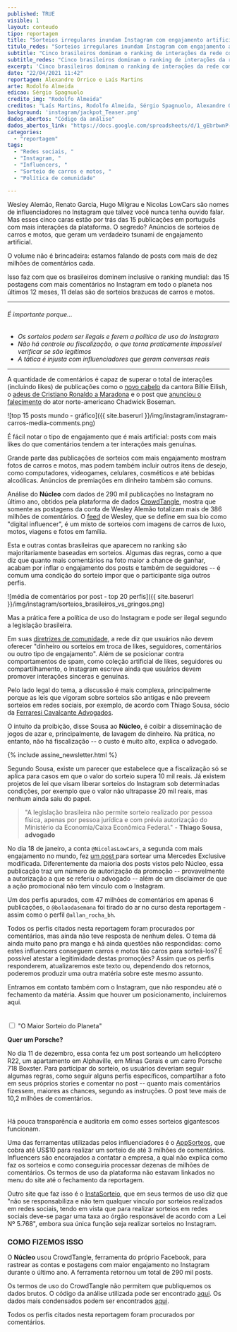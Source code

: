 ```yaml
---
published: TRUE
visible: 1
layout: conteudo
tipo: reportagem
title: "Sorteios irregulares inundam Instagram com engajamento artificial"
titulo_redes: "Sorteios irregulares inundam Instagram com engajamento artificial"
subtitle: "Cinco brasileiros dominam o ranking de interações da rede com promessas de presentear os seguidores com carros e motos; postagens chegam a ter milhões de comentários "
subtitle_redes: "Cinco brasileiros dominam o ranking de interações da rede com promessas de presentear os seguidores com carros e motos; postagens chegam a ter milhões de comentários "
excerpt: 'Cinco brasileiros dominam o ranking de interações da rede com promessas de presentear os seguidores com carros e motos; postagens chegam a ter milhões de comentários '
date: "22/04/2021 11:42"
reportagem: Alexandre Orrico e Laís Martins
arte: Rodolfo Almeida
edicao: Sérgio Spagnuolo
credito_img: "Rodolfo Almeida"
creditos: "Laís Martins, Rodolfo Almeida, Sérgio Spagnuolo, Alexandre Orrico"
background: 'instagram/jackpot_Teaser.png'
dados_abertos: "Código da análise"
dados_abertos_link: "https://docs.google.com/spreadsheets/d/1_gEbrbwnP-oeIYmxMbT8L7AlS_pD5F0Kj81AjbuhHMg/edit?usp=sharing"
categories:
  - "reportagem"
tags:
  - "Redes sociais, "
  - "Instagram, "
  - "Influencers, "
  - "Sorteio de carros e motos, "
  - "Política de comunidade"

---
```


Wesley Alemão, Renato Garcia, Hugo Milgrau e Nicolas LowCars são nomes de influenciadores no Instagram que talvez você nunca tenha ouvido falar. Mas esses cinco caras estão por trás das 15 publicações em português com mais interações da plataforma. O segredo? Anúncios de sorteios de carros e motos, que geram um verdadeiro tsunami de engajamento artificial.  

O volume não é brincadeira: estamos falando de posts com mais de dez milhões de comentários cada.

Isso faz com que os brasileiros dominem inclusive o ranking mundial: das 15 postagens com mais comentários no Instagram em todo o planeta nos últimos 12 meses, 11 delas são de sorteios brazucas de carros e motos.

---

###### É importante porque...

- *Os sorteios podem ser ilegais e ferem a política de uso do Instagram*
- *Não há controle ou fiscalização, o que torna praticamente impossível verificar se são legítimos*
- *A tática é injusta com influenciadores que geram conversas reais*


---

A quantidade de comentários é capaz de superar o total de interações (incluindo likes) de publicações como o [novo cabelo](https://www.instagram.com/p/CMhvKMvF3HR/) da cantora Billie Eilish, o [adeus de Cristiano Ronaldo a Maradona](https://www.instagram.com/p/CIBa_OCgb7g/) e o post que [anunciou o falecimento](https://www.instagram.com/p/CEdLs05FWTn/) do ator norte-americano Chadwick Boseman.

![top 15 posts mundo - gráfico]({{ site.baserurl }}/img/instagram/instagram-carros-media-comments.png)

É fácil notar o tipo de engajamento que é mais artificial: posts com mais likes do que comentários tendem a ter interações mais genuínas.

Grande parte das publicações de sorteios com mais engajamento mostram fotos de carros e motos, mas podem também incluir outros itens de desejo, como computadores, videogames, celulares, cosméticos e até bebidas alcoólicas. Anúncios de premiações em dinheiro também são comuns.

Análise do **Núcleo** com dados de 290 mil publicações no Instagram no último ano, obtidos pela plataforma de dados [CrowdTangle](https://crowdtangle.com/), mostra que somente as postagens da conta de Wesley Alemão totalizam mais de 386 milhões de comentários. O [feed](https://www.instagram.com/wesleyalemao/) de Wesley, que se define em sua bio como "digital influencer", é um misto de sorteios com imagens de carros de luxo, motos, viagens e fotos em família.

Esta e outras contas brasileiras que aparecem no ranking são majoritariamente baseadas em sorteios. Algumas das regras, como a que diz que quanto mais comentários na foto maior a chance de ganhar, acabam por inflar o engajamento dos posts e também de seguidores -- é comum uma condição do sorteio impor que o participante siga outros perfis.

![média de comentários por post - top 20 perfis]({{ site.baserurl }}/img/instagram/sorteios_brasileiros_vs_gringos.png)

Mas a prática fere a política de uso do Instagram e pode ser ilegal segundo a legislação brasileira.

Em suas [diretrizes de comunidade](https://help.instagram.com/477434105621119), a rede diz que usuários não devem oferecer "dinheiro ou sorteios em troca de likes, seguidores, comentários ou outro tipo de engajamento". Além de se posicionar contra comportamentos de spam, como coleção artificial de likes, seguidores ou compartilhamento, o Instagram escreve ainda que usuários devem promover interações sinceras e genuínas.

Pelo lado legal do tema, a discussão é mais complexa, principalmente porque as leis que vigoram sobre sorteios são antigas e não preveem sorteios em redes sociais, por exemplo, de acordo com Thiago Sousa, sócio da [Ferraresi Cavalcante Advogados](https://www.ferraresicavalcante.com.br/equipe).

O intuito da proibição, disse Sousa ao **Núcleo**, é coibir a disseminação de jogos de azar e, principalmente, de lavagem de dinheiro. Na prática, no entanto, não há fiscalização -- o custo é muito alto, explica o advogado.

{% include assine_newsletter.html %}

Segundo Sousa, existe um parecer que estabelece que a fiscalização só se aplica para casos em que o valor do sorteio supera 10 mil reais. Já existem projetos de lei que visam liberar sorteios do Instagram sob determinadas condições, por exemplo que o valor não ultrapasse 20 mil reais, mas nenhum ainda saiu do papel.

> "A legislação brasileira não permite sorteio realizado por pessoa física, apenas por pessoa jurídica e com prévia autorização do Ministério da Economia/Caixa Econômica Federal." - **Thiago Sousa, advogado**


No dia 18 de janeiro, a conta `@NicolasLowCars`, a segunda com mais engajamento no mundo, fez [um post ](https://www.instagram.com/p/CNz8clqAZtv/)para sortear uma Mercedes Exclusive modificada. Diferentemente da maioria dos posts vistos pelo Núcleo, essa publicação traz um número de autorização da promoção -- provavelmente a autorização a que se referiu o advogado -- além de um disclaimer de que a ação promocional não tem vínculo com o Instagram.

Um dos perfis apurados, com 47 milhões de comentários em apenas 6 publicações, o `@bolaodasemana` foi tirado do ar no curso desta reportagem - assim como o perfil `@allan_rocha_bh`.

Todos os perfis citados nesta reportagem foram procurados por comentários, mas ainda não teve resposta de nenhum deles. O tema dá ainda muito pano pra manga e há ainda questões não respondidas: como estes influencers conseguem carros e motos tão caros para sorteá-los? É possível atestar a legitimidade destas promoções? Assim que os perfis responderem, atualizaremos este texto ou, dependendo dos retornos, poderemos produzir uma outra matéria sobre este mesmo assunto.

Entramos em contato também com o Instagram, que não respondeu até o fechamento da matéria. Assim que houver um posicionamento, incluiremos aqui.  

<div class="wrap-collabsible" style="margin: 35px 0;">
  <input id="collapsible" class="toggle" type="checkbox">
  <label for="collapsible" class="lbl-toggle" tabindex="0">"O Maior Sorteio do Planeta"<i class="far fa-hand-pointer fa"></i> </label>
  <div class="collapsible-content">
    <div class="content-inner">
      <p><strong>Quer um Porsche?</strong></p>
      <p>No dia 11 de dezembro, essa conta fez um post sorteando um helicóptero R22, um apartamento em Alphaville, em Minas Gerais e um carro Porsche 718 Boxster. Para participar do sorteio, os usuários deveriam seguir algumas regras, como seguir alguns perfis específicos, compartilhar a foto em seus próprios stories e comentar no post -- quanto mais comentários fizessem, maiores as chances, segundo as instruções. O post teve mais de 10,2 milhões de comentários.</p>
    </div>
  </div>
</div>

Há pouca transparência e auditoria em como esses sorteios gigantescos funcionam.

Uma das ferramentas utilizadas pelos influenciadores é o [AppSorteos](https://app-sorteos.com/pt/apps/sorteio-instagram), que cobra até US$10 para realizar um sorteio de até 3 milhões de comentários. Influencers são encorajados a contatar a empresa, a qual não explica como faz os sorteios e como conseguiria processar dezenas de milhões de comentários. Os termos de uso da plataforma não estavam linkados no menu do site até o fechamento da reportagem.

Outro site que faz isso é o [InstaSorteio](https://instasorteio.com.br), que em seus termos de uso diz que "não se responsabiliza e não tem qualquer vínculo por sorteios realizados em redes sociais, tendo em vista que para realizar sorteios em redes sociais deve-se pagar uma taxa ao órgão responsável de acordo com a Lei Nº 5.768", embora sua única função seja realizar sorteios no Instagram.


### COMO FIZEMOS ISSO
O **Núcleo** usou CrowdTangle, ferramenta do próprio Facebook, para rastrear as contas e postagens com maior engajamento no Instagram durante o último ano. A ferramenta retornou um total de 290 mil posts.

Os termos de uso do CrowdTangle não permitem que publiquemos os dados brutos. O código da análise utilizada pode ser encontrado [aqui](https://gist.github.com/sergiospagnuolo/48fc766edf9aa03f31c0c2a392964db7). Os dados mais condensados podem ser encontrados [aqui](https://docs.google.com/spreadsheets/d/1m1w4Bds7xF2_mL47eb-_3AKr7y7xj1sgIH_eQ948U50/edit?usp=sharing).

Todos os perfis citados nesta reportagem foram procurados por comentários.
